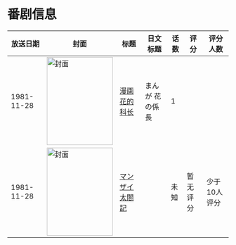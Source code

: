 # 番剧信息

|放送日期|封面|标题|日文标题|话数|评分|评分人数|
|---|---|---|---|---|---|---|
|1981-11-28|<img src="https://lain.bgm.tv/pic/cover/c/c3/de/220031_0Rf6C.jpg" alt="封面" style="width:150px;height:200px;object-fit:cover;">|[漫画 花的科长](https://bangumi.tv/subject/220031)|まんが 花の係長|1|||
|1981-11-28|<img src="https://lain.bgm.tv/pic/cover/c/a7/05/456649_hfLZQ.jpg" alt="封面" style="width:150px;height:200px;object-fit:cover;">|[マンザイ太閤記](https://bangumi.tv/subject/456649)||未知|暂无评分|少于10人评分|
